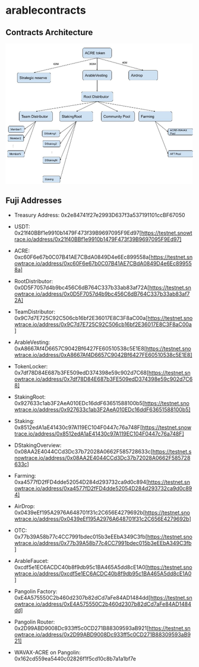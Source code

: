 # arablecontracts

## Contracts Architecture

![Architecture](imgs/structure.jpg)

## Fuji Addresses

- Treasury Address: 0x2e84741f27e2993D637f3a537191101ccBF67050
- USDT: 0x21f40BBf1e9910b1479F473f39B9697095F9Ed97[https://testnet.snowtrace.io/address/0x21f40BBf1e9910b1479F473f39B9697095F9Ed97]
- ACRE: 0xc60F6e67b0C07B41AE7CBdA0849D4e6Ec899558a[https://testnet.snowtrace.io/address/0xc60F6e67b0C07B41AE7CBdA0849D4e6Ec899558a]
- RootDistributor: 0x0D5F7057d4b9bc456C6dB764C337b33ab83af72A[https://testnet.snowtrace.io/address/0x0D5F7057d4b9bc456C6dB764C337b33ab83af72A]
- TeamDistributor: 0x9C7d7E725C92C506cb16bf2E36017E8C3F8aC00a[https://testnet.snowtrace.io/address/0x9C7d7E725C92C506cb16bf2E36017E8C3F8aC00a]
- ArableVesting: 0xA8667Af4D6657C9042Bf6427FE60510538c5E1E8[https://testnet.snowtrace.io/address/0xA8667Af4D6657C9042Bf6427FE60510538c5E1E8]
- TokenLocker: 0x7df78D84E687b3FE509edD374398e59c902d7C68[https://testnet.snowtrace.io/address/0x7df78D84E687b3FE509edD374398e59c902d7C68]
- StakingRoot: 0x927633c1ab3F2AeA010EDc16ddF63651588100b5[https://testnet.snowtrace.io/address/0x927633c1ab3F2AeA010EDc16ddF63651588100b5]
- Staking: 0x8512edA1aE41430c97A119EC104F0447c76a748F[https://testnet.snowtrace.io/address/0x8512edA1aE41430c97A119EC104F0447c76a748F]
- DStakingOverview: 0x08AA2E4044CCd3Dc37b72028A0662F585728633c[https://testnet.snowtrace.io/address/0x08AA2E4044CCd3Dc37b72028A0662F585728633c]
- Farming: 0xa4577fD2fFD4dde52054D284d293732ca9d0c894[https://testnet.snowtrace.io/address/0xa4577fD2fFD4dde52054D284d293732ca9d0c894]
- AirDrop: 0x0439eEf195A2976A648701f31c2C656E4279692b[https://testnet.snowtrace.io/address/0x0439eEf195A2976A648701f31c2C656E4279692b]
- OTC: 0x77b39A58b77c4CC7991bdec015b3eEEbA349C3fb[https://testnet.snowtrace.io/address/0x77b39A58b77c4CC7991bdec015b3eEEbA349C3fb]

- ArableFaucet: 0xcdf5e1EC6ACDC40b8f9db95c1BA465A5dd8cE1A0[https://testnet.snowtrace.io/address/0xcdf5e1EC6ACDC40b8f9db95c1BA465A5dd8cE1A0]
- Pangolin Factory: 0xE4A575550C2b460d2307b82dCd7aFe84AD1484dd[https://testnet.snowtrace.io/address/0xE4A575550C2b460d2307b82dCd7aFe84AD1484dd]
- Pangolin Router: 0x2D99ABD9008Dc933ff5c0CD271B88309593aB921[https://testnet.snowtrace.io/address/0x2D99ABD9008Dc933ff5c0CD271B88309593aB921]
- WAVAX-ACRE on Pangolin: 0x162cd559ea5440c02826f1f5cd10c8b7a1a1bf7e
